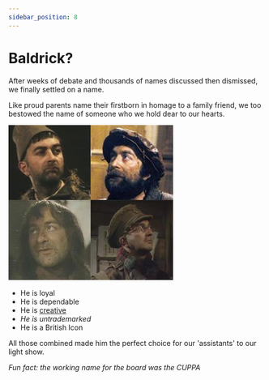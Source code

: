 ```yaml
---
sidebar_position: 8
---
```


# Baldrick?

After weeks of debate and thousands of names discussed then dismissed, we finally settled on a name. 

Like proud parents name their firstborn in homage to a family friend, we too bestowed the name of someone who we hold dear to our hearts.

![Baldrick Character](../img/baldrick-character.jpg)

- He is loyal 
- He is dependable
- He is [creative](https://www.youtube.com/watch?v=uHSvKNQNzc0)
- *He is untrademarked*
- He is a British Icon

All those combined made him the perfect choice for our 'assistants' to our light show.

*Fun fact: the working name for the board was the CUPPA*

